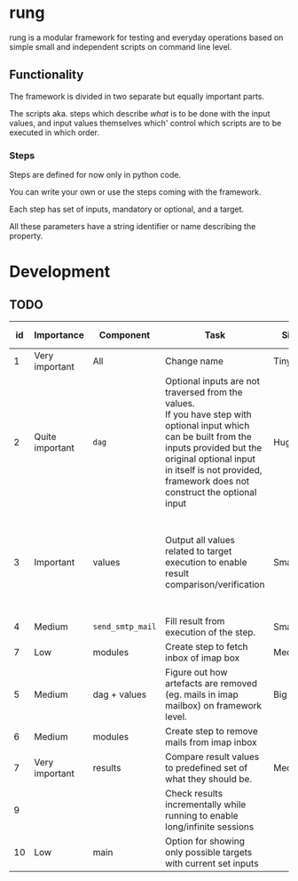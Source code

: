 # rung
rung is a modular framework for testing and everyday operations based on simple small and independent scripts on command line level.

## Functionality
The framework is divided in two separate but equally important parts. 

The scripts aka. steps which describe *what* is to be done with the input values, and input values themselves which' control which scripts are to be executed in which order.

### Steps
Steps are defined for now only in python code.

You can write your own or use the steps coming with the framework.

Each step has set of inputs, mandatory or optional, and a target. 

All these parameters have a string identifier or name describing the property.

# Development

## TODO
| id | Importance      | Component        | Task                                                                                                                                                                                                                                                   | Size     | Difficulty     | Current Status
|----|-----------------|------------------|--------------------------------------------------------------------------------------------------------------------------------------------------------------------------------------------------------------------------------------------------------|----------|----------------|---
| 1  | Very important  | All              | Change name                                                                                                                                                                                                                                            | Tiny     | Very easy      
| 2  | Quite important | `dag`            | Optional inputs are not traversed from the values.<br/>If you have step with optional input which can be built from the inputs provided but the original optional input in itself is not provided,<br/>framework does not construct the optional input | Huge     | Very difficult | Status unknown.<br/>Create unittest.
| 3  | Important       | values           | Output all values related to target execution to enable result comparison/verification                                                                                                                                                                 | Smallish | Easy           | Under the hood functions exist and information available.<br/>Design elegant usage 
| 4  | Medium          | `send_smtp_mail` | Fill result from execution of the step.                                                                                                                                                                                                                | Small    | Easy           
| 7  | Low             | modules          | Create step to fetch inbox of imap box                                                                                                                                                                                                                 | Medium   | Medium         
| 5  | Medium          | dag + values     | Figure out how artefacts are removed (eg. mails in imap mailbox) on framework level.                                                                                                                                                                   | Big      | Hard
| 6  | Medium          | modules          | Create step to remove mails from imap inbox                                                                                                                                                                                                            |          |                | Depends on #5
| 7  | Very important  | results          | Compare result values to predefined set of what they should be.                                                                                                                                                                                        | Medium   | Medium
| 9  |                 |                  | Check results incrementally while running to enable long/infinite sessions                                                                                                                                                                             
|10  | Low             | main             | Option for showing only possible targets with current set inputs

